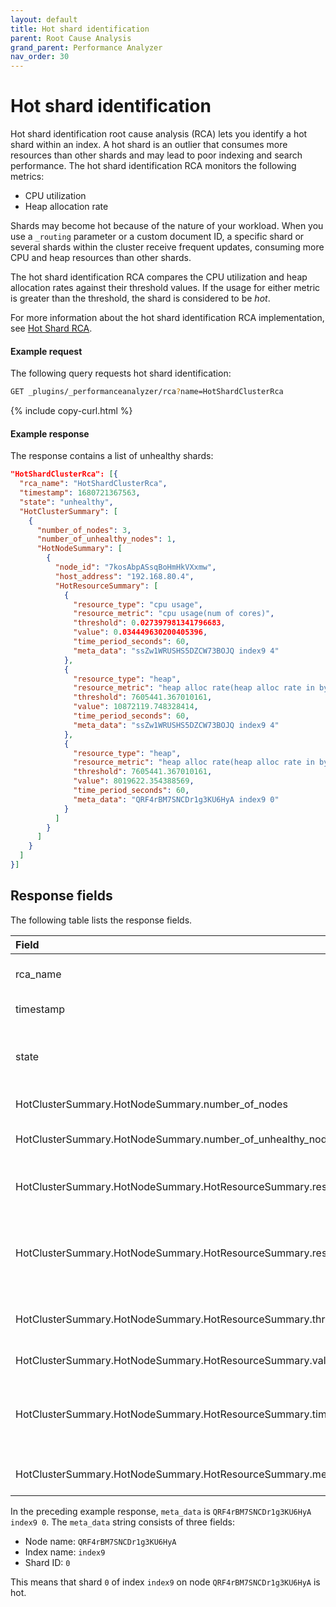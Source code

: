```yaml
---
layout: default
title: Hot shard identification
parent: Root Cause Analysis
grand_parent: Performance Analyzer
nav_order: 30
---
```


# Hot shard identification

Hot shard identification root cause analysis (RCA) lets you identify a hot shard within an index. A hot shard is an outlier that consumes more resources than other shards and may lead to poor indexing and search performance. The hot shard identification RCA monitors the following metrics:

- CPU utilization
- Heap allocation rate

Shards may become hot because of the nature of your workload. When you use a `_routing` parameter or a custom document ID, a specific shard or several shards within the cluster receive frequent updates, consuming more CPU and heap resources than other shards.

The hot shard identification RCA compares the CPU utilization and heap allocation rates against their threshold values. If the usage for either metric is greater than the threshold, the shard is considered to be _hot_.

For more information about the hot shard identification RCA implementation, see [Hot Shard RCA](https://github.com/opensearch-project/performance-analyzer-rca/blob/main/src/main/java/org/opensearch/performanceanalyzer/rca/store/rca/hotshard/docs/README.md).

#### Example request

The following query requests hot shard identification:

```bash
GET _plugins/_performanceanalyzer/rca?name=HotShardClusterRca
```
{% include copy-curl.html %}

#### Example response

The response contains a list of unhealthy shards:

```json
"HotShardClusterRca": [{
  "rca_name": "HotShardClusterRca",
  "timestamp": 1680721367563,
  "state": "unhealthy",
  "HotClusterSummary": [
    {
      "number_of_nodes": 3,
      "number_of_unhealthy_nodes": 1,
      "HotNodeSummary": [
        {
          "node_id": "7kosAbpASsqBoHmHkVXxmw",
          "host_address": "192.168.80.4",
          "HotResourceSummary": [
            {
              "resource_type": "cpu usage",
              "resource_metric": "cpu usage(num of cores)",
              "threshold": 0.027397981341796683,
              "value": 0.034449630200405396,
              "time_period_seconds": 60,
              "meta_data": "ssZw1WRUSHS5DZCW73BOJQ index9 4"
            },
            {
              "resource_type": "heap",
              "resource_metric": "heap alloc rate(heap alloc rate in bytes per second)",
              "threshold": 7605441.367010161,
              "value": 10872119.748328414,
              "time_period_seconds": 60,
              "meta_data": "ssZw1WRUSHS5DZCW73BOJQ index9 4"
            },
            {
              "resource_type": "heap",
              "resource_metric": "heap alloc rate(heap alloc rate in bytes per second)",
              "threshold": 7605441.367010161,
              "value": 8019622.354388569,
              "time_period_seconds": 60,
              "meta_data": "QRF4rBM7SNCDr1g3KU6HyA index9 0"
            }
          ]
        }
      ]
    }
  ]
}]
```

## Response fields

The following table lists the response fields.

Field | Type | Description
:--- | :--- | :---
rca_name | String | The name of the RCA. In this case, "HotShardClusterRca".
timestamp | Integer | The timestamp of the RCA.
state | Object | The state of the cluster determined by the RCA. The `state` can be `healthy`, `unhealthy`, or `unknown`.
HotClusterSummary.HotNodeSummary.number_of_nodes | Integer | The number of nodes in the cluster.
HotClusterSummary.HotNodeSummary.number_of_unhealthy_nodes | Integer | The number of nodes found to be in an `unhealthy` state.
HotClusterSummary.HotNodeSummary.HotResourceSummary.resource_type | Object | The type of resource causing the unhealthy state, either "cpu usage" or "heap".
HotClusterSummary.HotNodeSummary.HotResourceSummary.resource_metric | String | The definition of the resource_type. Either "cpu usage(num of cores)" or "heap alloc rate(heap alloc rate in bytes per second)".
HotClusterSummary.HotNodeSummary.HotResourceSummary.threshold | Float | The value that determines whether a resource is contended.
HotClusterSummary.HotNodeSummary.HotResourceSummary.value | Float | The current value of the resource.
HotClusterSummary.HotNodeSummary.HotResourceSummary.time_period_seconds | Time | The amount of time that a shard was monitored before its state was declared to be healthy or unhealthy.
HotClusterSummary.HotNodeSummary.HotResourceSummary.meta_data | String | The metadata associated with the resource_type.

In the preceding example response, `meta_data` is `QRF4rBM7SNCDr1g3KU6HyA index9 0`. The `meta_data` string consists of three fields:

- Node name: `QRF4rBM7SNCDr1g3KU6HyA`
- Index name: `index9`
- Shard ID: `0`

This means that shard `0` of index `index9` on node `QRF4rBM7SNCDr1g3KU6HyA` is hot.